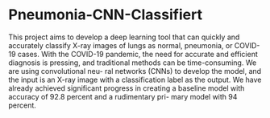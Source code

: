 # Pneumonia-CNN-Classifiert

This project aims to develop a deep learning tool that can quickly and accurately
classify X-ray images of lungs as normal, pneumonia, or COVID-19 cases. With
the COVID-19 pandemic, the need for accurate and efficient diagnosis is pressing,
and traditional methods can be time-consuming. We are using convolutional neu-
ral networks (CNNs) to develop the model, and the input is an X-ray image with
a classification label as the output. We have already achieved significant progress
in creating a baseline model with accuracy of 92.8 percent and a rudimentary pri-
mary model with 94 percent.
